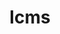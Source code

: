---
title: "lcms"
layout: cache
categories: [package, develop-2025-03-09]
meta: {"compilers": ["gcc@=11.1.0", "gcc@=11.4.0"], "num_specs": 2, "num_specs_by_stack": {"data-vis-sdk": 1, "hep": 1, "root": 2}, "oss": ["ubuntu20.04", "ubuntu22.04"], "platforms": ["linux"], "stacks": ["data-vis-sdk", "hep", "root"], "targets": ["x86_64_v3"], "versions": ["2.16"]}
spec_details: [{"compiler": "gcc@=11.4.0", "hash": "llobwe35udfk5tqkm3s73y4g7gl5fc5d", "os": "ubuntu22.04", "platform": "linux", "size": "-", "stacks": ["hep", "root"], "target": "x86_64_v3", "variants": ["build_system=autotools"], "versions": ["2.16"]}, {"compiler": "gcc@=11.1.0", "hash": "udv6jbt3s6fso3lbxwyb5ie6o7zfktlu", "os": "ubuntu20.04", "platform": "linux", "size": "-", "stacks": ["data-vis-sdk", "root"], "target": "x86_64_v3", "variants": ["build_system=autotools"], "versions": ["2.16"]}]
---